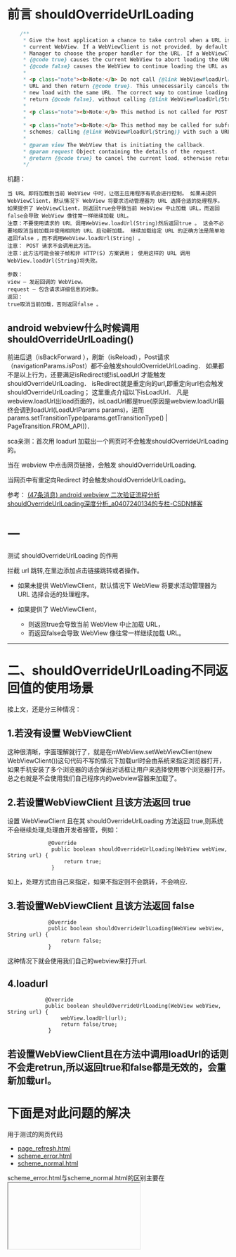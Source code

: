 # 前言 shouldOverrideUrlLoading

```Java
    /**
     * Give the host application a chance to take control when a URL is about to be loaded in the
     * current WebView. If a WebViewClient is not provided, by default WebView will ask Activity
     * Manager to choose the proper handler for the URL. If a WebViewClient is provided, returning
     * {@code true} causes the current WebView to abort loading the URL, while returning
     * {@code false} causes the WebView to continue loading the URL as usual.
     *
     * <p class="note"><b>Note:</b> Do not call {@link WebView#loadUrl(String)} with the request's
     * URL and then return {@code true}. This unnecessarily cancels the current load and starts a
     * new load with the same URL. The correct way to continue loading a given URL is to simply
     * return {@code false}, without calling {@link WebView#loadUrl(String)}.
     *
     * <p class="note"><b>Note:</b> This method is not called for POST requests.
     *
     * <p class="note"><b>Note:</b> This method may be called for subframes and with non-HTTP(S)
     * schemes; calling {@link WebView#loadUrl(String)} with such a URL will fail.
     *
     * @param view The WebView that is initiating the callback.
     * @param request Object containing the details of the request.
     * @return {@code true} to cancel the current load, otherwise return {@code false}.
     */
```
机翻：
```
当 URL 即将加载到当前 WebView 中时，让宿主应用程序有机会进行控制。 如果未提供 WebViewClient，默认情况下 WebView 将要求活动管理器为 URL 选择合适的处理程序。 如果提供了 WebViewClient，则返回true会导致当前 WebView 中止加载 URL，而返回false会导致 WebView 像往常一样继续加载 URL。
注意：不要使用请求的 URL 调用WebView.loadUrl(String)然后返回true 。 这会不必要地取消当前加载并使用相同的 URL 启动新加载。 继续加载给定 URL 的正确方法是简单地返回false ，而不调用WebView.loadUrl(String) 。
注意： POST 请求不会调用此方法。
注意：此方法可能会被子帧和非 HTTP(S) 方案调用； 使用这样的 URL 调用WebView.loadUrl(String)将失败。

参数：
view – 发起回调的 WebView。
request – 包含请求详细信息的对象。
返回：
true取消当前加载，否则返回false 。

```

## android webview什么时候调用shouldOverrideUrlLoading()

前进后退（isBackForward ），刷新（isReload），Post请求（navigationParams.isPost）都不会触发shouldOverrideUrlLoading．
如果都不是以上行为，还要满足isRedirect或!isLoadUrl 才能触发shouldOverrideUrlLoading．
isRedirect就是重定向的url,即重定向url也会触发shouldOverrideUrlLoading；
这里重点介绍以下isLoadUrl．
凡是webview.loadUrl出load页面的，isLoadUrl都是true(原因是webview.loadUrl最终会调到loadUrl(LoadUrlParams params)，进而params.setTransitionType(params.getTransitionType() | PageTransition.FROM_API))．


sca亲测：首次用 loadurl 加载出一个网页时不会触发shouldOverrideUrlLoading的。

当在 webview 中点击网页链接，会触发 shouldOverrideUrlLoading.

当网页中有重定向Redirect 时会触发shouldOverrideUrlLoading。




参考： [(47条消息) android webview 二次验证流程分析 shouldOverrideUrlLoading深度分析_a0407240134的专栏-CSDN博客](https://blog.csdn.net/a0407240134/article/details/51482021?winzoom=1)


# 一
测试 shouldOverrideUrlLoading 的作用

拦截 url 跳转,在里边添加点击链接跳转或者操作。


 * 如果未提供 WebViewClient，默认情况下 WebView 将要求活动管理器为 URL 选择合适的处理程序。

 * 如果提供了 WebViewClient，
    * 则返回true会导致当前 WebView 中止加载 URL，
    * 而返回false会导致 WebView 像往常一样继续加载 URL。
-----




# 二、shouldOverrideUrlLoading不同返回值的使用场景

接上文，还是分三种情况：

## 1.若没有设置 WebViewClient

这种很清晰，字面理解就行了，就是在mWebView.setWebViewClient(new WebViewClient())这句代码不写的情况下加载url时会由系统来指定浏览器打开，如果手机安装了多个浏览器的话会弹出对话框让用户来选择使用哪个浏览器打开。总之也就是不会使用我们自己程序内的webview容器来加载了。

## 2.若设置WebViewClient 且该方法返回 true

设置 WebViewClient 且在其 shouldOverrideUrlLoading 方法返回 true,则系统不会继续处理,处理由开发者接管，例如：

```
			 @Override
              public boolean shouldOverrideUrlLoading(WebView webView, String url) {
                  return true;
              }

```

如上，处理方式由自己来指定，如果不指定则不会跳转，不会响应.

## 3.若设置WebViewClient 且该方法返回 false

```
			 @Override
             public boolean shouldOverrideUrlLoading(WebView webView, String url) {
                 return false;
             }

```

这种情况下就会使用我们自己的webview来打开url.

## 4.loadurl

```
			@Override
            public boolean shouldOverrideUrlLoading(WebView webView, String url) {
            	 webView.loadUrl(url);
                 return false/true;
             }

```

若设置WebViewClient且在方法中调用loadUrl的话则不会走retrun,所以返回true和false都是无效的，会重新加载url。
------------------------------------------------------------------------

# 下面是对此问题的解决

用于测试的网页代码
* [page_refresh.html](../../../../../assets/webpage/page_refresh.html)
* [scheme_error.html](../../../../../assets/webpage/scheme_error.html)
* [scheme_normal.html](../../../../../assets/webpage/scheme_normal.html)

scheme_error.html与scheme_normal.html的区别主要在 <iframe>中


```
<iframe id="__ToutiaoJSBridgeIframe" src="bytedance://dispatch_message/" style="display: none;"></iframe>
```
iframe 的 src 链接 被 shouldOverrideUrlLoading 拦截到，
"bytedance://dispatch_message/"这是一个 scheme,



正常情况下通过 scheme 调起其他 app的activity或者本app的activity的方式是：
```
   //手机银行、微信、打电话 是bocpay:开头的scheme协议
                if (url.startsWith("bocpay:") || url.startsWith("weixin://") ||  url.startsWith("mailto://") || url.startsWith("tel:")) {
                    try {
                        intentUrl(url);
                        return true;
                    } catch (Exception e) {
                        //防止crash (如果手机上没有安装处理某个scheme开头的url的APP, 会导致crash)
                        //没有安装该app时，返回true，表示拦截自定义链接，但不跳转，避免弹出上面的错误页面
                        return true;
                    }
                }
                
      private void intentUrl(String url) {
        Intent intent = new Intent(Intent.ACTION_VIEW, Uri.parse(url));
        startActivity(intent);
    }              
```


而app代码中没有对此 scheme的处理， 如果用
```
view.loadUrl(url);
      return false;
```
view.loadUrl(url); 去加载一个 scheme 就会报错。

那么解决方案是，没有必要多此一举，多写一行
`view.loadUrl(url);`，所以删掉`view.loadUrl(url);` 。

删掉`view.loadUrl(url);`后， 如果 `return
true`,网页中的超链接点击就不会响应了，这样是不行的， 网页中有很多跳转的业务， 那么就
`return false;`。






参考：  
[(41条消息) WebView使用详解（二）——WebViewClient与常用事件监听_启舰-CSDN博客](https://blog.csdn.net/harvic880925/article/details/51523983)

[Carson带你学Android：最全面、易懂的Webview使用教程 - 简书](https://www.jianshu.com/p/3c94ae673e2a)

[(41条消息) shouldOverrideUrlLoading返回值的处理及webview重定向造成无法返回的解决_MR CUI的专栏-CSDN博客_shouldoverrideurlloading 返回值](https://blog.csdn.net/cui130/article/details/85569426#shouldOverrideUrlLoading_3)

[HTTP 的重定向 - HTTP | MDN](https://developer.mozilla.org/zh-CN/docs/Web/HTTP/Redirections)

[HTML <iframe> 标签 | 菜鸟教程](https://www.runoob.com/tags/tag-iframe.html)
